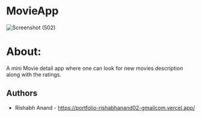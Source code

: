 # MovieApp

![Screenshot (502)](https://user-images.githubusercontent.com/77219919/148406329-cadcd850-4ef5-4998-97af-fdc0f5ee0b84.png)

# About:
A mini Movie detail app where one can look for new movies description along with the ratings.

## Authors

- Rishabh Anand -  https://portfolio-rishabhanand02-gmailcom.vercel.app/
